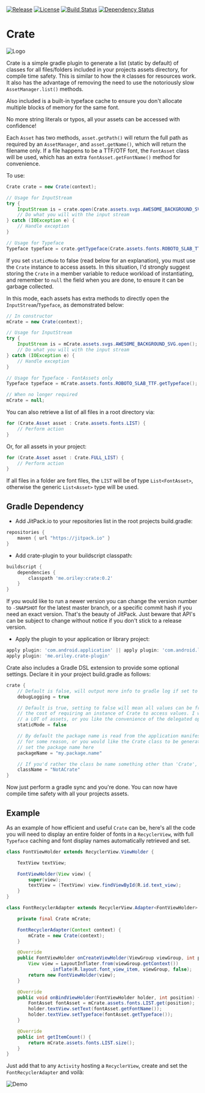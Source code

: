 [![Release](https://jitpack.io/v/com.github.oriley-me/crate.svg)](https://jitpack.io/#com.github.oriley-me/crate) [![License](https://img.shields.io/badge/license-Apache%202.0-blue.svg)](http://www.apache.org/licenses/LICENSE-2.0) [![Build Status](https://travis-ci.org/oriley-me/crate.svg?branch=master)](https://travis-ci.org/oriley-me/crate) [![Dependency Status](https://www.versioneye.com/user/projects/56e39ab7df573d00472cd399/badge.svg?style=flat)](https://www.versioneye.com/user/projects/56e39ab7df573d00472cd399)

# Crate
![Logo](artwork/icon.png)

Crate is a simple gradle plugin to generate a list (static by default) of classes for all files/folders included in your projects
assets directory, for compile time safety. This is similar to how the `R` classes for resources work. It also has the
advantage of removing the need to use the notoriously slow `AssetManager.list()` methods.

Also included is a built-in typeface cache to ensure you don't allocate multiple blocks of memory for the same font.

No more string literals or typos, all your assets can be accessed with confidence!

Each `Asset` has two methods, `asset.getPath()` will return the full path as required by an `AssetManager`, and
`asset.getName()`, which will return the filename only. If a file happens to be a TTF/OTF font, the `FontAsset` class
will be used, which has an extra `fontAsset.getFontName()` method for convenience.

To use:

```java
Crate crate = new Crate(context);

// Usage for InputStream
try {
    InputStream is = crate.open(Crate.assets.svgs.AWESOME_BACKGROUND_SVG);
    // Do what you will with the input stream
} catch (IOException e) {
    // Handle exception
}

// Usage for Typeface
Typeface typeface = crate.getTypeface(Crate.assets.fonts.ROBOTO_SLAB_TTF);
```

If you set `staticMode` to false (read below for an explanation), you must use the `Crate` instance to access assets.
In this situation, I'd strongly suggest storing the `Crate` in a member variable to reduce workload of instantiating,
and remember to `null` the field when you are done, to ensure it can be garbage collected.

In this mode, each assets has extra methods to directly open the `InputStream`/`Typeface`, as demonstrated below:
```java
// In constructor
mCrate = new Crate(context);

// Usage for InputStream
try {
    InputStream is = mCrate.assets.svgs.AWESOME_BACKGROUND_SVG.open();
    // Do what you will with the input stream
} catch (IOException e) {
    // Handle exception
}

// Usage for Typeface - FontAssets only
Typeface typeface = mCrate.assets.fonts.ROBOTO_SLAB_TTF.getTypeface();

// When no longer required
mCrate = null;
```

You can also retrieve a list of all files in a root directory via:
```java
for (Crate.Asset asset : Crate.assets.fonts.LIST) {
    // Perform action
}
```
Or, for all assets in your project:
```java
for (Crate.Asset asset : Crate.FULL_LIST) {
    // Perform action
}
```

If all files in a folder are font files, the `LIST` will be of type `List<FontAsset>`, otherwise the generic
`List<Asset>` type will be used.

## Gradle Dependency

 * Add JitPack.io to your repositories list in the root projects build.gradle:

```gradle
repositories {
    maven { url "https://jitpack.io" }
}
```

 * Add crate-plugin to your buildscript classpath:

```gradle
buildscript {
    dependencies {
        classpath 'me.oriley:crate:0.2'
    }
}
```

If you would like to run a newer version you can change the version number to `-SNAPSHOT` for the latest master
branch, or a specific commit hash if you need an exact version. That's the beauty of JitPack. Just beware that API's
can be subject to change without notice if you don't stick to a release version.

 * Apply the plugin to your application or library project:

```gradle
apply plugin: 'com.android.application' || apply plugin: 'com.android.library'
apply plugin: 'me.oriley.crate-plugin'
```

Crate also includes a Gradle DSL extension to provide some optional settings. Declare it in your project build.gradle as follows:
```groovy
crate {
    // Default is false, will output more info to gradle log if set to true
    debugLogging = true

    // Default is true, setting to false will mean all values can be freed up by the VM when memory is required, at
    // the cost of requiring an instance of Crate to access values. I would suggest setting this to false if you have
    // a LOT of assets, or you like the convenience of the delegated open methods.
    staticMode = false

    // By default the package name is read from the application manifest. If that fails
    // for some reason, or you would like the Crate class to be generated elsewhere,
    // set the package name here
    packageName = "my.package.name"

    // If you'd rather the class be name something other than 'Crate', set this property
    className = "NotACrate"
}
```

Now just perform a gradle sync and you're done. You can now have compile time safety with all your projects assets.

## Example

As an example of how efficient and useful `Crate` can be, here's all the code you will need to display an entire folder
of fonts in a `RecyclerView`, with full `Typeface` caching and font display names automatically retrieved and set.

```java
class FontViewHolder extends RecyclerView.ViewHolder {

    TextView textView;

    FontViewHolder(View view) {
        super(view);
        textView = (TextView) view.findViewById(R.id.text_view);
    }
}

class FontRecyclerAdapter extends RecyclerView.Adapter<FontViewHolder> {

    private final Crate mCrate;

    FontRecyclerAdapter(Context context) {
        mCrate = new Crate(context);
    }

    @Override
    public FontViewHolder onCreateViewHolder(ViewGroup viewGroup, int position) {
        View view = LayoutInflater.from(viewGroup.getContext())
                .inflate(R.layout.font_view_item, viewGroup, false);
        return new FontViewHolder(view);
    }

    @Override
    public void onBindViewHolder(FontViewHolder holder, int position) {
        FontAsset fontAsset = mCrate.assets.fonts.LIST.get(position);
        holder.textView.setText(fontAsset.getFontName());
        holder.textView.setTypeface(fontAsset.getTypeface());
    }

    @Override
    public int getItemCount() {
        return mCrate.assets.fonts.LIST.size();
    }
}

```

Just add that to any `Activity` hosting a `RecyclerView`, create and set the `FontRecyclerAdapter` and voilà:

![Demo](artwork/font-demo.png)
